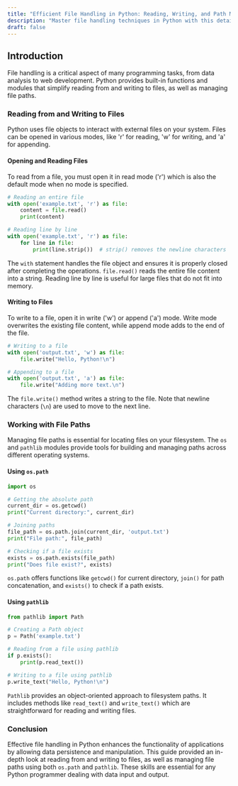 ```yaml
---
title: "Efficient File Handling in Python: Reading, Writing, and Path Management"
description: "Master file handling techniques in Python with this detailed guide. Learn how to read from and write to files effectively and manage file paths to handle data smoothly in your applications."
draft: false
---
```


## Introduction

File handling is a critical aspect of many programming tasks, from data analysis to web development. Python provides built-in functions and modules that simplify reading from and writing to files, as well as managing file paths.

### Reading from and Writing to Files

Python uses file objects to interact with external files on your system. Files can be opened in various modes, like 'r' for reading, 'w' for writing, and 'a' for appending.

#### Opening and Reading Files
To read from a file, you must open it in read mode ('r') which is also the default mode when no mode is specified.

```python
# Reading an entire file
with open('example.txt', 'r') as file:
    content = file.read()
    print(content)

# Reading line by line
with open('example.txt', 'r') as file:
    for line in file:
        print(line.strip())  # strip() removes the newline characters
```
The `with` statement handles the file object and ensures it is properly closed after completing the operations. `file.read()` reads the entire file content into a string. Reading line by line is useful for large files that do not fit into memory.

#### Writing to Files
To write to a file, open it in write ('w') or append ('a') mode. Write mode overwrites the existing file content, while append mode adds to the end of the file.

```python
# Writing to a file
with open('output.txt', 'w') as file:
    file.write("Hello, Python!\n")

# Appending to a file
with open('output.txt', 'a') as file:
    file.write("Adding more text.\n")
```
The `file.write()` method writes a string to the file. Note that newline characters (`\n`) are used to move to the next line.

### Working with File Paths

Managing file paths is essential for locating files on your filesystem. The `os` and `pathlib` modules provide tools for building and managing paths across different operating systems.

#### Using `os.path`
```python
import os

# Getting the absolute path
current_dir = os.getcwd()
print("Current directory:", current_dir)

# Joining paths
file_path = os.path.join(current_dir, 'output.txt')
print("File path:", file_path)

# Checking if a file exists
exists = os.path.exists(file_path)
print("Does file exist?", exists)
```
`os.path` offers functions like `getcwd()` for current directory, `join()` for path concatenation, and `exists()` to check if a path exists.

#### Using `pathlib`
```python
from pathlib import Path

# Creating a Path object
p = Path('example.txt')

# Reading from a file using pathlib
if p.exists():
    print(p.read_text())

# Writing to a file using pathlib
p.write_text("Hello, Python!\n")
```
`Pathlib` provides an object-oriented approach to filesystem paths. It includes methods like `read_text()` and `write_text()` which are straightforward for reading and writing files.

### Conclusion

Effective file handling in Python enhances the functionality of applications by allowing data persistence and manipulation. This guide provided an in-depth look at reading from and writing to files, as well as managing file paths using both `os.path` and `pathlib`. These skills are essential for any Python programmer dealing with data input and output.